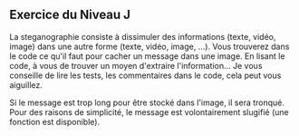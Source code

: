 ## Exercice du Niveau J

La steganographie consiste à dissimuler des informations (texte, vidéo, image) dans une autre forme (texte, vidéo, image, ...).
Vous trouverez dans le code ce qu'il faut pour cacher un message dans une image.
  En lisant le code, à vous de trouver un moyen d'extraire l'information...
  Je vous conseille de lire les tests, les commentaires dans le code, cela peut vous aiguillez.

Si le message est trop long pour être stocké dans l'image, il sera tronqué.
Pour des raisons de simplicité, le message est volontairement slugifié (une fonction est disponible).